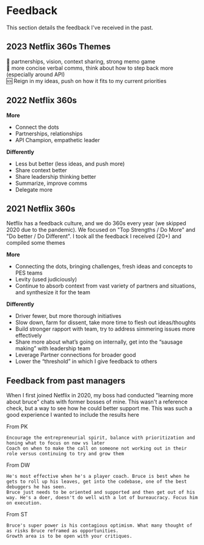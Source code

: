 # Feedback
This section details the feedback I've received in the past.

## 2023 Netflix 360s Themes

🎉  partnerships, vision, context sharing, strong memo game    
🚧  more concise verbal comms, think about how to step back more (especially around API)    
🆘 Reign in my ideas, push on how it fits to my current priorities    

## 2022 Netflix 360s

__More__
* Connect the dots
* Partnerships, relationships
* API Champion, empathetic leader

__Differently__
* Less but better (less ideas, and push more)
* Share context better
* Share leadership thinking better
* Summarize, improve comms
* Delegate more


## 2021 Netflix 360s
Netflix has a feedback culture, and we do 360s every year (we skipped 2020 due to the pandemic).  We focused on "Top Strengths / Do More" and "Do better / Do Different".  I took all the feedback I received (20+) and compiled some themes

__More__
* Connecting the dots, bringing challenges, fresh ideas and concepts to PES teams
* Levity (used judiciously)
* Continue to absorb context from vast variety of partners and situations, and synthesize it for the team

__Differently__

* Driver fewer, but more thorough initiatives
* Slow down, farm for dissent, take more time to flesh out ideas/thoughts
* Build stronger rapport with team, try to address simmering issues more effectively
* Share more about what’s going on internally, get into the “sausage making” with leadership team
* Leverage Partner connections for broader good
* Lower the “threshold” in which I give feedback to others


## Feedback from past managers

When I first joined Netflix in 2020, my boss had conducted "learning more about bruce" chats with former bosses of mine.  This wasn't a reference check, but a way to see how he could better support me.  This was such a good experience I wanted to include the results here

From PK

    Encourage the entrepreneurial spirit, balance with prioritization and honing what to focus on now vs later
    Coach on when to make the call on someone not working out in their role versus continuing to try and grow them

From DW

    He's most effective when he's a player coach. Bruce is best when he gets to roll up his leaves, get into the codebase, one of the best debuggers he has seen.
    Bruce just needs to be oriented and supported and then get out of his way. He's a doer, doesn't do well with a lot of bureaucracy. Focus him on execution.

From ST

    Bruce's super power is his contagious optimism. What many thought of as risks Bruce reframed as opportunities.
    Growth area is to be open with your critiques.
